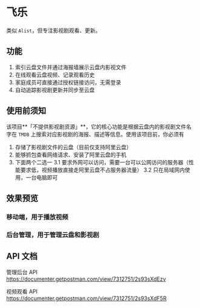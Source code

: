 # 飞乐

类似 `Alist`，但专注影视剧观看、更新。

## 功能

1. 索引云盘文件并通过海报墙展示云盘内影视文件
2. 在线观看云盘视频、记录观看历史
3. 家庭成员可直接通过授权链接访问，无需登录
4. 自动追踪影视剧更新并同步至云盘

## 使用前须知

该项目**「不提供影视剧资源」**，它的核心功能是根据云盘内的影视剧文件名字在 `TMDB` 上搜索对应影视剧的海报、描述等信息。使用该项目前，你必须有

1. 存储了影视剧文件的云盘（目前仅支持阿里云盘）
2. 能够抓包查看网络请求、安装了阿里云盘的手机
3. 下面两个二选一
   3.1 要求外网可以访问，需要一台可以公网访问的服务器（性能要求低，视频播放直接走阿里云盘不占服务器流量）
   3.2 只在局域网内使用，一台电脑即可

## 效果预览

### 移动端，用于播放视频

### 后台管理，用于管理云盘和影视剧

## API 文档

管理后台 API
https://documenter.getpostman.com/view/7312751/2s93sXdEzv

视频观看 API
https://documenter.getpostman.com/view/7312751/2s93sXdF5R
